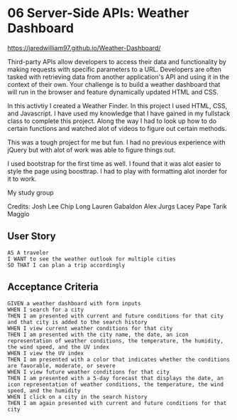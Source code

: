 # 06 Server-Side APIs: Weather Dashboard
https://jaredwilliam97.github.io/Weather-Dashboard/

Third-party APIs allow developers to access their data and functionality by making requests with specific parameters to a URL. Developers are often tasked with retrieving data from another application's API and using it in the context of their own. Your challenge is to build a weather dashboard that will run in the browser and feature dynamically updated HTML and CSS.

In this activtiy I created a Weather Finder. In this project I used HTML, CSS, and Javascript.  I have used my knowledge that I have gained in my fullstack class to complete this project.  Along the way I had to look up how to do certain functions and watched alot of videos to figure out certain methods.  

This was a tough project for me but fun.  I had no previous experience with jQuery but with alot of work was able to figure things out.  

I used bootstrap for the first time as well.  I found that it was alot easier to style the page using boosttrap. I had to play with formatting alot inorder for it to work.

My study group

Credits:
Josh Lee
Chip Long
Lauren Gabaldon
Alex Jurgs 
Lacey Pape
Tarik Maggio




## User Story

```
AS A traveler
I WANT to see the weather outlook for multiple cities
SO THAT I can plan a trip accordingly
```

## Acceptance Criteria

```
GIVEN a weather dashboard with form inputs
WHEN I search for a city
THEN I am presented with current and future conditions for that city and that city is added to the search history
WHEN I view current weather conditions for that city
THEN I am presented with the city name, the date, an icon representation of weather conditions, the temperature, the humidity, the wind speed, and the UV index
WHEN I view the UV index
THEN I am presented with a color that indicates whether the conditions are favorable, moderate, or severe
WHEN I view future weather conditions for that city
THEN I am presented with a 5-day forecast that displays the date, an icon representation of weather conditions, the temperature, the wind speed, and the humidity
WHEN I click on a city in the search history
THEN I am again presented with current and future conditions for that city
```


